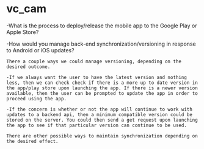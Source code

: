 # vc_cam

-What is the process to deploy/release the mobile app to the Google Play or Apple Store? 

-How would you manage back-end synchronization/versioning in response to Android or iOS updates?

    There a couple ways we could manage versioning, depending on the desired outcome. 
    
    -If we always want the user to have the latest version and nothing less, then we can check check if there is a more up to date version in the app/play store upon launching the app. If there is a newer version available, then the user can be prompted to update the app in order to proceed using the app. 

    -If the concern is whether or not the app will continue to work with updates to a backend api, then a minimum compatible version could be stored on the server. You could then send a get request upon launching the app to see if that particular version can continue to be used.

    There are other possible ways to maintain synchronization depending on the desired effect.

